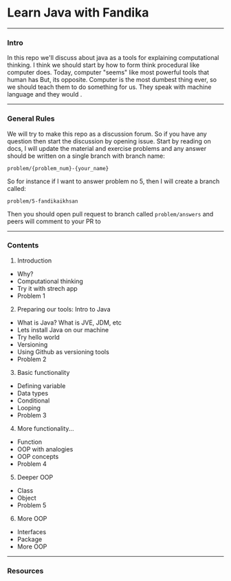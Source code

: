 # Learn Java with Fandika

---
### Intro

In this repo we'll discuss about java as a tools for explaining computational thinking. I think we should start by how to form think procedural like computer does. Today, computer "seems" like most powerful tools that human has But, its opposite. Computer is the most dumbest thing ever, so we should teach them to do something for us. They speak with machine language and they would . 

---
### General Rules

We will try to make this repo as a discussion forum. So if you have any question then start the discussion by opening issue. Start by reading on docs, I will update the material and exercise problems and any answer should be written on a single branch with branch name:

```problem/{problem_num}-{your_name}```

So for instance if I want to answer problem no 5, then I will create a branch called:

```problem/5-fandikaikhsan```

Then you should open pull request to branch called ```problem/answers``` and peers will comment to your PR to 

---
### Contents

1. Introduction
- Why?
- Computational thinking
- Try it with strech app
- Problem 1

2. Preparing our tools: Intro to Java
- What is Java? What is JVE, JDM, etc
- Lets install Java on our machine
- Try hello world
- Versioning
- Using Github as versioning tools
- Problem 2

3. Basic functionality
- Defining variable
- Data types
- Conditional
- Looping
- Problem 3

4. More functionality...
- Function
- OOP with analogies
- OOP concepts
- Problem 4

5. Deeper OOP
- Class
- Object
- Problem 5

6. More OOP
- Interfaces
- Package
- More OOP

---
### Resources
